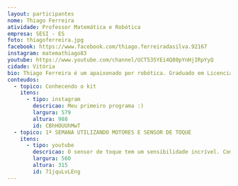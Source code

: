```yaml
---
layout: participantes
nome: Thiago Ferreira
atividade: Professor Matemática e Robótica
empresa: SESI - ES
foto: thiagoferreira.jpg
facebook: https://www.facebook.com/thiago.ferreiradasilva.92167
instagram: matemathiago83
youtube: https://www.youtube.com/channel/UCT535YEi4Q80pYnHjIRpYyQ
cidade: Vitória
bio: Thiago Ferreira é um apaixonado por robótica. Graduado em Licenciatura Plena em Matemática pela UFES (Universidade Federal do Espírito Santo) e aluno do curso de mestrado profissional em educação matemática, trabalha com robótica educacional desde 2009. Acredita que as aulas de robótica podem despertar sim o gosto natural nas crianças pelas áreas de ciências e tecnologia, e também que o aprendizado vai muito além da robótica.
conteudos:
  - topico: Conhecendo o kit
    itens: 
      - tipo: instagram
        descricao: Meu primeiro programa :)
        largura: 579
        altura: 988
        id: CBhHOUUhMwT
  - topico: 1ª SEMANA UTILIZANDO MOTORES E SENSOR DE TOQUE
    itens: 
      - tipo: youtube
        descricao: O sensor de toque tem um sensibilidade incrível. Com um leve toque o contanto é detectado. Uma grande novidade do sensor de toque do SPIKE em relação ao sensor do EV3 é que, além das opções pressionado e não pressionado (solto) ele também mede a força da pressão. Os valores variam de 0 a 10 N.
        largura: 560
        altura: 315
        id: 71jquLvLEng
---
```

